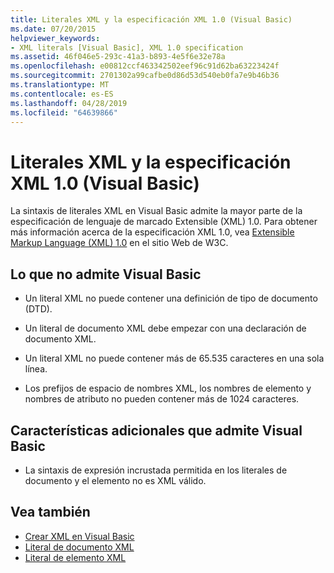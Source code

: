 ```yaml
---
title: Literales XML y la especificación XML 1.0 (Visual Basic)
ms.date: 07/20/2015
helpviewer_keywords:
- XML literals [Visual Basic], XML 1.0 specification
ms.assetid: 46f046e5-293c-41a3-b893-4e5f6e32e78a
ms.openlocfilehash: e00812ccf463342502eef96c91d62ba63223424f
ms.sourcegitcommit: 2701302a99cafbe0d86d53d540eb0fa7e9b46b36
ms.translationtype: MT
ms.contentlocale: es-ES
ms.lasthandoff: 04/28/2019
ms.locfileid: "64639866"
---
```

# <a name="xml-literals-and-the-xml-10-specification-visual-basic"></a>Literales XML y la especificación XML 1.0 (Visual Basic)
La sintaxis de literales XML en Visual Basic admite la mayor parte de la especificación de lenguaje de marcado Extensible (XML) 1.0. Para obtener más información acerca de la especificación XML 1.0, vea [Extensible Markup Language (XML) 1.0](https://www.w3.org/TR/xml) en el sitio Web de W3C.  
  
## <a name="what-visual-basic-does-not-support"></a>Lo que no admite Visual Basic  
  
- Un literal XML no puede contener una definición de tipo de documento (DTD).  
  
- Un literal de documento XML debe empezar con una declaración de documento XML.  
  
- Un literal XML no puede contener más de 65.535 caracteres en una sola línea.  
  
- Los prefijos de espacio de nombres XML, los nombres de elemento y nombres de atributo no pueden contener más de 1024 caracteres.  
  
## <a name="extra-features-that-visual-basic-supports"></a>Características adicionales que admite Visual Basic  
  
- La sintaxis de expresión incrustada permitida en los literales de documento y el elemento no es XML válido.  
  
## <a name="see-also"></a>Vea también

- [Crear XML en Visual Basic](../../../../visual-basic/programming-guide/language-features/xml/creating-xml.md)
- [Literal de documento XML](../../../../visual-basic/language-reference/xml-literals/xml-document-literal.md)
- [Literal de elemento XML](../../../../visual-basic/language-reference/xml-literals/xml-element-literal.md)
